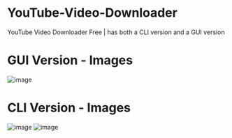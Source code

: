 # YouTube-Video-Downloader
YouTube Video Downloader Free | has both a CLI version and a GUI version

# GUI Version - Images

<!-- ![image](https://user-images.githubusercontent.com/36286877/131883726-fe93ce07-c299-4136-a888-fb4bbdc270fe.png) -->
![image](https://user-images.githubusercontent.com/36286877/132941458-7f6b97b3-4126-4bf9-8871-b7332c840b8a.png)




# CLI Version - Images

![image](https://user-images.githubusercontent.com/36286877/131883460-30cedd7c-55c5-4352-86a6-a16a5344c43c.png)
![image](https://user-images.githubusercontent.com/36286877/131883502-924b06d8-e13a-4171-a14f-d7cfff5a827e.png)
